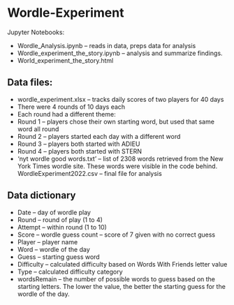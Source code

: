 # Wordle-Experiment
Jupyter Notebooks:
-	Wordle_Analysis.ipynb – reads in data, preps data for analysis
-	Wordle_experiment_the_story.ipynb – analysis and summarize findings.
-	World_experiment_the_story.html

## Data files:
-	wordle_experiment.xlsx – tracks daily scores of two players for 40 days
-	There were 4 rounds of 10 days each
-	Each round had a different theme:
 -  Round 1 – players chose their own starting word, but used that same word all round
 -  Round 2 – players started each day with a different word
 -  Round 3 – players both started with ADIEU
 -  Round 4 – players both started with STERN
-	‘nyt wordle good words.txt’ – list of 2308 words retrieved from the New York Times wordle site. These words were visible in the code behind.
	WordleExperiment2022.csv – final file for analysis
##	Data dictionary
-	Date – day of wordle play
-	Round – round of play (1 to 4)
-	Attempt – within round (1 to 10)
-	Score – wordle guess count – score of 7 given with no correct guess
-	Player – player name
-	Word – wordle of the day
-	Guess – starting guess word
-	Difficulty – calculated difficulty based on Words With Friends letter value
-	Type – calculated difficulty category
-	wordsRemain – the number of possible words to guess based on the starting letters. The lower the value, the better the starting guess for the wordle of the day.
